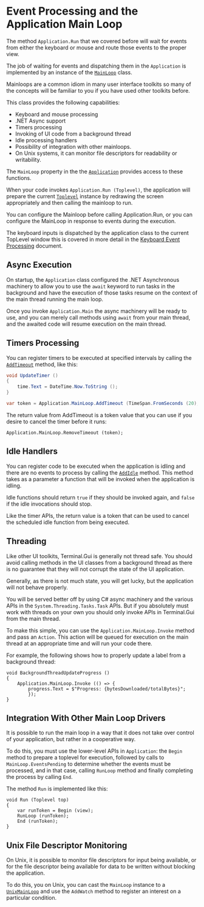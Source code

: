 Event Processing and the Application Main Loop
==============================================

The method `Application.Run` that we covered before will wait for
events from either the keyboard or mouse and route those events to the
proper view.

The job of waiting for events and dispatching them in the
`Application` is implemented by an instance of the
[`MainLoop`]()
class.

Mainloops are a common idiom in many user interface toolkits so many
of the concepts will be familiar to you if you have used other
toolkits before.

This class provides the following capabilities:

* Keyboard and mouse processing
* .NET Async support
* Timers processing
* Invoking of UI code from a background thread
* Idle processing handlers
* Possibility of integration with other mainloops.
* On Unix systems, it can monitor file descriptors for readability or writability.

The `MainLoop` property in the the
[`Application`](/api/Terminal.Gui/Terminal.Gui.Application.html)
provides access to these functions.

When your code invokes `Application.Run (Toplevel)`, the application
will prepare the current
[`Toplevel`](/api/Terminal.Gui/Terminal.Gui.Toplevel.html) instance by
redrawing the screen appropriately and then calling the mainloop to
run.    

You can configure the Mainloop before calling Application.Run, or you
can configure the MainLoop in response to events during the execution.

The keyboard inputs is dispatched by the application class to the
current TopLevel window this is covered in more detail in the
[Keyboard Event Processing](keyboard.md) document.


Async Execution
---------------

On startup, the `Application` class configured the .NET Asynchronous
machinery to allow you to use the `await` keyword to run tasks in the
background and have the execution of those tasks resume on the context
of the main thread running the main loop.

Once you invoke `Application.Main` the async machinery will be ready
to use, and you can merely call methods using `await` from your main
thread, and the awaited code will resume execution on the main
thread. 

Timers Processing
-----------------

You can register timers to be executed at specified intervals by
calling the [`AddTimeout`]() method, like this:

```csharp
void UpdateTimer ()
{
	time.Text = DateTime.Now.ToString ();
}

var token = Application.MainLoop.AddTimeout (TimeSpan.FromSeconds (20), UpdateTimer);
```

The return value from AddTimeout is a token value that you can use if
you desire to cancel the timer before it runs:

```csharup
Application.MainLoop.RemoveTimeout (token);
```

Idle Handlers
-------------

You can register code to be executed when the application is idling
and there are no events to process by calling the
[`AddIdle`]()
method.  This method takes as a parameter a function that will be
invoked when the application is idling.  

Idle functions should return `true` if they should be invoked again,
and `false` if the idle invocations should stop.

Like the timer APIs, the return value is a token that can be used to
cancel the scheduled idle function from being executed.

Threading
---------

Like other UI toolkits, Terminal.Gui is generally not thread safe.
You should avoid calling methods in the UI classes from a background
thread as there is no guarantee that they will not corrupt the state
of the UI application.  

Generally, as there is not much state, you will get lucky, but the
application will not behave properly.

You will be served better off by using C# async machinery and the
various APIs in the `System.Threading.Tasks.Task` APIs.   But if you
absolutely must work with threads on your own you should only invoke
APIs in Terminal.Gui from the main thread.

To make this simple, you can use the `Application.MainLoop.Invoke`
method and pass an `Action`.  This action will be queued for execution
on the main thread at an appropriate time and will run your code
there.

For example, the following shows how to properly update a label from a
background thread:

```
void BackgroundThreadUpdateProgress ()
{
	Application.MainLoop.Invoke (() => {
		progress.Text = $"Progress: {bytesDownloaded/totalBytes}";
        });
}
```

Integration With Other Main Loop Drivers
----------------------------------------

It is possible to run the main loop in a way that it does not take
over control of your application, but rather in a cooperative way.

To do this, you must use the lower-level APIs in `Application`: the
`Begin` method to prepare a toplevel for execution, followed by calls
to `MainLoop.EventsPending` to determine whether the events must be
processed, and in that case, calling `RunLoop` method and finally
completing the process  by calling `End`.

The method `Run` is implemented like this:

```
void Run (Toplevel top)
{
	var runToken = Begin (view);
	RunLoop (runToken);
	End (runToken);
}
```

Unix File Descriptor Monitoring
-------------------------------

On Unix, it is possible to monitor file descriptors for input being
available, or for the file descriptor being available for data to be
written without blocking the application.

To do this, you on Unix, you can cast the `MainLoop` instance to a
[`UnixMainLoop`]()
and use the `AddWatch` method to register an interest on a particular
condition.
